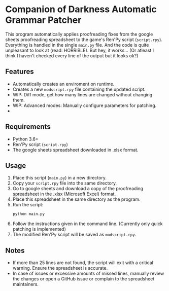 # Companion of Darkness Automatic Grammar Patcher

This program automatically applies proofreading fixes from the google sheets proofreading spreadsheet to the game's Ren'Py script (`script.rpy`).
Everything is handled in the single `main.py` file. And the code is quite unpleasant to look at (read: HORRIBLE). But hey, it works... (Or atleast I think I haven't checked every line of the output but it looks ok?)

## Features

- Automatically creates an enviroment on runtime.
- Creates a new `modscript.rpy` file containing the updated script.
- WIP: Diff mode, get how many lines are changed without changing them.
- WIP: Advanced modes: Manually configure parameters for patching.
- 
## Requirements

- Python 3.6+
- Ren'Py script (`script.rpy`)
- The google sheets spreadsheet downloaded in .xlsx format.

## Usage

1. Place this script (`main.py`) in a new directory.
2. Copy your `script.rpy` file into the same directory.
3. Go to google sheets and download a copy of the proofreading spreadsheet in the .xlsx (Microsoft Excel) format.
4. Place this spreadsheet in the same directory as the program.
5. Run the script:
   ```bash
   python main.py
   ```
6. Follow the instructions given in the command line. (Currently only quick patching is implemented)
7. The modified Ren'Py script will be saved as `modscript.rpy`.

## Notes

- If more than 25 lines are not found, the script will exit with a critical warning. Ensure the spreadsheet is accurate.
- In case of issues or excessive amounts of missed lines, manually review the changes or open a GitHub issue or complain to the spreadsheet maintainers.
